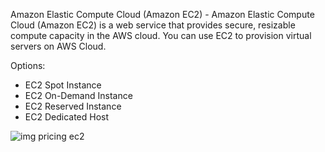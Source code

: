 Amazon Elastic Compute Cloud (Amazon EC2) - Amazon Elastic Compute Cloud (Amazon EC2) is a web service that provides secure, resizable compute capacity in the AWS cloud. You can use EC2 to provision virtual servers on AWS Cloud.

Options:

- EC2 Spot Instance
- EC2 On-Demand Instance
- EC2 Reserved Instance
- EC2 Dedicated Host

![img pricing ec2](https://assets-pt.media.datacumulus.com/aws-clf-pt/assets/pt1-q8-i1.jpg)
